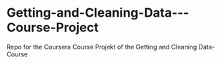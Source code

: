 Getting-and-Cleaning-Data---Course-Project
==========================================

Repo for the Coursera Course Projekt of the Getting and Cleaning Data-Course
